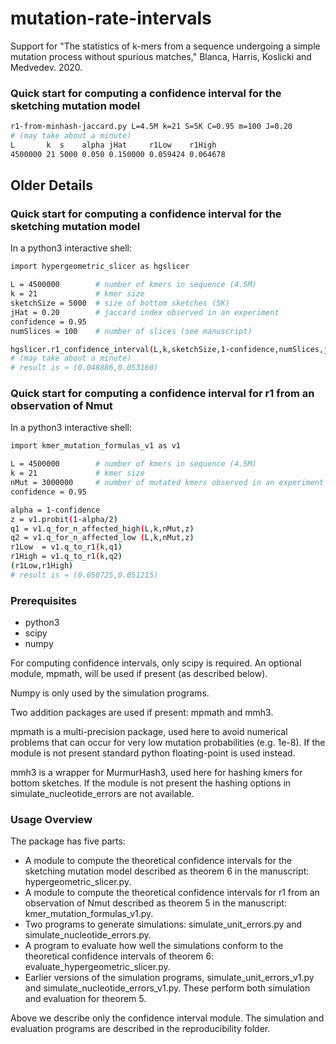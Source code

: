 # mutation-rate-intervals

Support for "The statistics of k-mers from a sequence undergoing a simple
mutation process without spurious matches," Blanca, Harris, Koslicki and
Medvedev. 2020.

### Quick start for computing a confidence interval for the sketching mutation model

```bash 
r1-from-minhash-jaccard.py L=4.5M k=21 S=5K C=0.95 m=100 J=0.20
# (may take about a minute)
L       k  s    alpha jHat     r1Low    r1High
4500000 21 5000 0.050 0.150000 0.059424 0.064678
```


## Older Details

### Quick start for computing a confidence interval for the sketching mutation model

In a python3 interactive shell:
```bash 
import hypergeometric_slicer as hgslicer

L = 4500000        # number of kmers in sequence (4.5M)
k = 21             # kmer size
sketchSize = 5000  # size of bottom sketches (5K)
jHat = 0.20        # jaccard index observed in an experiment
confidence = 0.95
numSlices = 100    # number of slices (see manuscript)

hgslicer.r1_confidence_interval(L,k,sketchSize,1-confidence,numSlices,jHat)
# (may take about a minute)
# result is ≈ (0.048886,0.053160)
```

### Quick start for computing a confidence interval for r1 from an observation of Nmut

In a python3 interactive shell:
```bash 
import kmer_mutation_formulas_v1 as v1

L = 4500000        # number of kmers in sequence (4.5M)
k = 21             # kmer size
nMut = 3000000     # number of mutated kmers observed in an experiment
confidence = 0.95

alpha = 1-confidence
z = v1.probit(1-alpha/2)
q1 = v1.q_for_n_affected_high(L,k,nMut,z)
q2 = v1.q_for_n_affected_low (L,k,nMut,z)
r1Low  = v1.q_to_r1(k,q1)
r1High = v1.q_to_r1(k,q2)
(r1Low,r1High)
# result is ≈ (0.050725,0.051215)
```

### Prerequisites

* python3
* scipy
* numpy

For computing confidence intervals, only scipy is required. An optional
module, mpmath, will be used if present (as described below).

Numpy is only used by the simulation programs.

Two addition packages are used if present: mpmath and mmh3.

mpmath is a multi-precision package, used here to avoid numerical problems that
can occur for very low mutation probabilities (e.g. 1e-8). If the module is not
present standard python floating-point is used instead.

mmh3 is a wrapper for MurmurHash3, used here for hashing kmers for bottom
sketches. If the module is not present the hashing options in
simulate_nucleotide_errors are not available.

### Usage Overview

The package has five parts:
* A module to compute the theoretical confidence intervals for the sketching
mutation model described as theorem 6 in the manuscript:
hypergeometric_slicer.py.
* A module to compute the theoretical confidence intervals for r1 from an
observation of Nmut described as theorem 5 in the manuscript:
kmer_mutation_formulas_v1.py.
* Two programs to generate simulations: simulate_unit_errors.py and
simulate_nucleotide_errors.py.
* A program to evaluate how well the simulations conform to the theoretical
confidence intervals of theorem 6: evaluate_hypergeometric_slicer.py.
* Earlier versions of the simulation programs, simulate_unit_errors_v1.py and
simulate_nucleotide_errors_v1.py. These perform both simulation and
evaluation for theorem 5. 

Above we describe only the confidence interval module. The simulation and
evaluation programs are described in the reproducibility folder.

